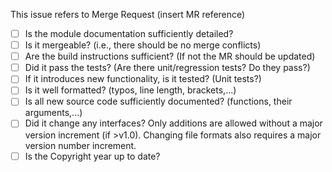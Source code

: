 This issue refers to Merge Request (insert MR reference)

- [ ] Is the module documentation sufficiently detailed?
- [ ] Is it mergeable? (i.e., there should be no merge conflicts)
- [ ] Are the build instructions sufficient? (If not the MR should be updated)
- [ ] Did it pass the tests? (Are there unit/regression tests? Do they pass?)
- [ ] If it introduces new functionality, is it tested? (Unit tests?)
- [ ] Is it well formatted? (typos, line length, brackets,...)
- [ ] Is all new source code sufficiently documented? (functions, their arguments,...)
- [ ] Did it change any interfaces? Only additions are allowed without a major version increment (if >v1.0). Changing file formats also requires a major version number increment.
- [ ] Is the Copyright year up to date?
